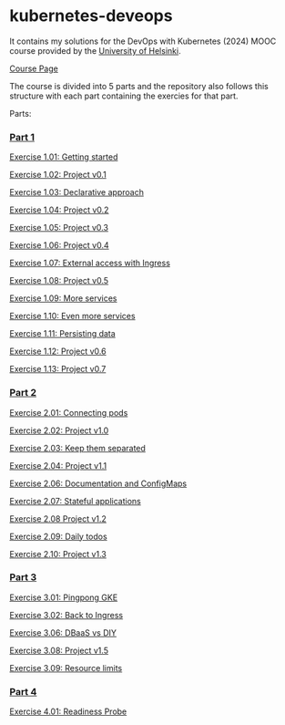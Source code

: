 # kubernetes-deveops

It contains my solutions for the DevOps with Kubernetes (2024) MOOC course provided by the [University of Helsinki](https://www.helsinki.fi/en).

[Course Page](https://devopswithkubernetes.com/)

The course is divided into 5 parts and the repository also follows this structure with each part containing the exercies for that part.

Parts:

### [Part 1](part-1/Part-1.md)

[Exercise 1.01: Getting started](part-1/Part-1.md#exercise-101-getting-started)

[Exercise 1.02: Project v0.1](part-1/Part-1.md#exercise-102-project-v01)

[Exercise 1.03: Declarative approach](part-1/Part-1.md#exercise-103-declarative-approach)

[Exercise 1.04: Project v0.2](part-1/Part-1.md#exercise-104-project-v02)

[Exercise 1.05: Project v0.3](part-1/Part-1.md#exercise-105-project-v03)

[Exercise 1.06: Project v0.4](part-1/Part-1.md#exercise-106-project-v04)

[Exercise 1.07: External access with Ingress](part-1/Part-1.md#exercise-107-external-access-with-ingress)

[Exercise 1.08: Project v0.5](part-1/Part-1.md#exercise-108-project-v05)

[Exercise 1.09: More services](part-1/Part-1.md#exercise-109-more-services)

[Exercise 1.10: Even more services](part-1/Part-1.md#exercise-110-even-more-services)

[Exercise 1.11: Persisting data](part-1/Part-1.md#exercise-111-persisting-data)

[Exercise 1.12: Project v0.6](part-1/Part-1.md#exercise-112-project-v06)

[Exercise 1.13: Project v0.7](part-1/Part-1.md#exercise-113-project-v07)

### [Part 2](part-2/Part-2.md)

[Exercise 2.01: Connecting pods](part-2/Part-2.md#exercise-201-connecting-pods)

[Exercise 2.02: Project v1.0](part-2/Part-2.md#exercise-202-project-v10)

[Exercise 2.03: Keep them separated](part-2/Part-2.md#exercise-203-keep-them-separated)

[Exercise 2.04: Project v1.1](part-2/Part-2.md#exercise-204-project-v11)

[Exercise 2.06: Documentation and ConfigMaps](part-2/Part-2.md#exercise-206-documentation-and-configmaps)

[Exercise 2.07: Stateful applications](part-2/Part-2.md#exercise-207-stateful-applications)

[Exercise 2.08 Project v1.2](part-2/Part-2.md#exercise-208-project-v12)

[Exercise 2.09: Daily todos](part-2/Part-2.md#exercise-209-daily-todos)

[Exercise 2.10: Project v1.3](part-2/Part-2.md#exercise-210-project-v13)

### [Part 3](part-3/Part-3.md)

[Exercise 3.01: Pingpong GKE](part-3/Part-3.md#exercise-301-pingpong-gke)

[Exercise 3.02: Back to Ingress](part-3/Part-3.md#exercise-302-back-to-ingress)

[Exercise 3.06: DBaaS vs DIY](part-3/Part-3.md#exercise-306-dbaas-vs-diy)

[Exercise 3.08: Project v1.5](part-3/Part-3.md#exercise-308-project-v15)

[Exercise 3.09: Resource limits](part-3/Part-3.md#exercise-309-resource-limits)

### [Part 4](part-4/Part-4.md)

[Exercise 4.01: Readiness Probe](part-4/Part-4.md#exercise-401-readiness-probe)
